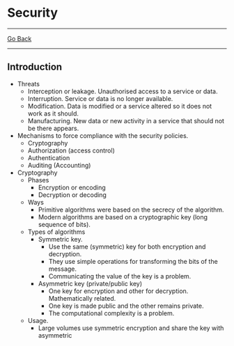 # Security
---
[Go Back](../README.md)

---
## Introduction
- Threats
	- Interception or leakage. Unauthorised access to a service or data.
	- Interruption. Service or data is no longer available.
	- Modification. Data is modified or a service altered so it does not work as it should.
	- Manufacturing. New data or new activity in a service that should not be there appears.
- Mechanisms to force compliance with the security policies.
	- Cryptography
	- Authorization (access control)
	- Authentication
	- Auditing (Accounting)
- Cryptography
	- Phases
		- Encryption or encoding
		- Decryption or decoding
	- Ways
		- Primitive algorithms were based on the secrecy of the algorithm.
		- Modern algorithms are based on a cryptographic key (long sequence of bits).
	- Types of algorithms
		- Symmetric key.
			- Use the same (symmetric) key for both encryption and decryption.
			- They use simple operations for transforming the bits of the message.
			- Communicating the value of the key is a problem.
		- Asymmetric key (private/public key)
			- One key for encryption and other for decryption. Mathematically related.
			- One key is made public and the other remains private.
			- The computational complexity is a problem.
	- Usage.
		- Large volumes use symmetric encryption and share the key with asymmetric 